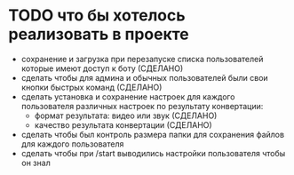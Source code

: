 # TODO что бы хотелось реализовать в проекте

* сохранение и загрузка при перезапуске списка пользователей которые имеют доступ к боту (СДЕЛАНО)
* сделать чтобы для админа и обычных пользователей были свои кнопки быстрых команд (СДЕЛАНО)  
* сделать установка и сохранение настроек для каждого пользователя различных настроек по результату конвертации:
    * формат результата: видео или звук (СДЕЛАНО)
    * качество результата конвертации (СДЕЛАНО)
* сделать чтобы был контроль размера папки для сохранения файлов для каждого пользователя
* сделать чтобы при /start выводились настройки пользователя чтобы он знал
    